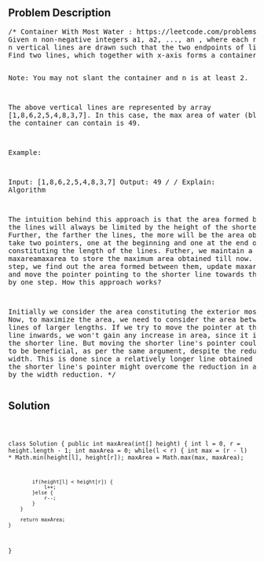 <!--
<style>
  body { font-family: Arial, sans-serif; }
  .container { max-width: 500px; margin: auto; padding: 20px; }
  .comment-block { background-color: #f9f9f9; padding: 10px; border-left: 5px solid #ccc; }
  .code-block { background-color: #f4f4f4; padding: 10px; border: 1px solid #ddd; }
</style>
-->

<div class='container'>
<h2>Problem Description</h2>
<div class='comment-block'>
<pre>
/* Container With Most Water : https://leetcode.com/problems/container-with-most-water/
Given n non-negative integers a1, a2, ..., an , where each represents a point at coordinate (i, ai). 
n vertical lines are drawn such that the two endpoints of line i is at (i, ai) and (i, 0). 
Find two lines, which together with x-axis forms a container, such that the container contains the most water.

Note: You may not slant the container and n is at least 2.

The above vertical lines are represented by array [1,8,6,2,5,4,8,3,7]. In this case, 
the max area of water (blue section) the container can contain is 49.

Example:

Input: [1,8,6,2,5,4,8,3,7]
Output: 49
*/
/* Explain:
Algorithm

The intuition behind this approach is that the area formed between the lines will always be limited by the height of the shorter line.
Further, the farther the lines, the more will be the area obtained.
We take two pointers, one at the beginning and one at the end of the array constituting the length of the lines.
Futher, we maintain a variable maxareamaxarea to store the maximum area obtained till now. At every step, 
we find out the area formed between them, update maxareamaxarea and move the pointer pointing to the shorter line towards the other end by one step.
How this approach works?

Initially we consider the area constituting the exterior most lines. 
Now, to maximize the area, we need to consider the area between the lines of larger lengths.
If we try to move the pointer at the longer line inwards, we won't gain any increase in area, 
since it is limited by the shorter line. But moving the shorter line's pointer could turn out to be beneficial, 
as per the same argument, despite the reduction in the width. This is done since a relatively longer 
line obtained by moving the shorter line's pointer might overcome the reduction in area caused by the width reduction.
*/
</pre>
</div>

<h2>Solution</h2>
<div class='code-block'>
<pre><code class='language-java'>

class Solution {
    public int maxArea(int[] height) {
        int l = 0, r = height.length - 1;
        int maxArea = 0;
        while(l < r) {
            int max = (r - l) * Math.min(height[l], height[r]);
            maxArea = Math.max(max, maxArea);
            
            if(height[l] < height[r]) {
                l++;
            }else {
                r--;
            }
        }
        
        return maxArea;
    }
}</code></pre>
</div>
</div>
